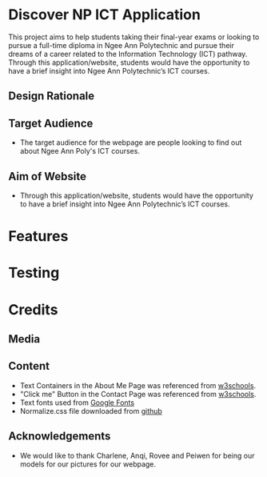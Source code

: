 # Discover NP ICT Application
This project aims to help students taking their final-year exams or looking to pursue a full-time diploma in Ngee Ann Polytechnic and pursue their dreams of a career related to the Information Technology (ICT) pathway. Through this application/website, students would have the opportunity to have a brief insight into Ngee Ann Polytechnic’s ICT courses.
## Design Rationale

## Target Audience
* The target audience for the webpage are people looking to find out about Ngee Ann Poly's ICT courses.
## Aim of Website
* Through this application/website, students would have the opportunity to have a brief insight into Ngee Ann Polytechnic’s ICT courses.

# Features


# Testing

# Credits
## Media

## Content
* Text Containers in the About Me Page was referenced from [w3schools](https://www.w3schools.com/css/default.asp).
* "Click me" Button in the Contact Page was referenced from [w3schools](https://www.w3schools.com/howto/howto_js_scroll_to_top.asp).
* Text fonts used from [Google Fonts](https://fonts.google.com/)
* Normalize.css file downloaded from [github](https://necolas.github.io/normalize.css/)
## Acknowledgements
* We would like to thank Charlene, Anqi, Rovee and Peiwen for being our models for our pictures for our webpage.
